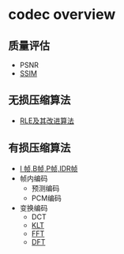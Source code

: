 # codec overview

## 质量评估

* PSNR
* [SSIM](https://blog.csdn.net/ecnu18918079120/article/details/60149864)

## 无损压缩算法

* [RLE及其改进算法](https://www.cnblogs.com/hwl1023/p/5129696.html)

## 有损压缩算法

* [I 帧,B帧,P帧,IDR帧](https://blog.csdn.net/qq_29350001/article/details/73770702)
* 帧内编码
  * 预测编码
  * PCM编码
* 变换编码
  * DCT
  * [KLT](https://blog.csdn.net/abcjennifer/article/details/8074583)
  * [FFT](https://blog.csdn.net/enjoy_pascal/article/details/81478582/)
  * [DFT](https://www.cnblogs.com/amanlikethis/archive/2014/01/04/3505248.html)